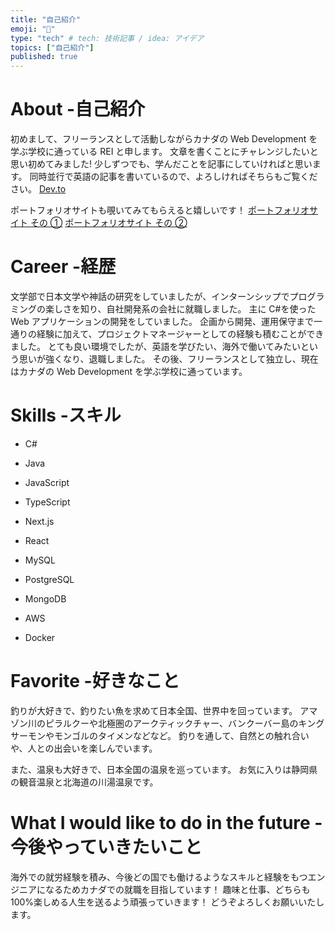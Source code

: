 ```yaml
---
title: "自己紹介"
emoji: "👋"
type: "tech" # tech: 技術記事 / idea: アイデア
topics: ["自己紹介"]
published: true
---
```


# About -自己紹介

初めまして、フリーランスとして活動しながらカナダの Web Development を学ぶ学校に通っている REI と申します。
文章を書くことにチャレンジしたいと思い初めてみました!
少しずつでも、学んだことを記事にしていければと思います。
同時並行で英語の記事を書いているので、よろしければそちらもご覧ください。
[Dev.to](https://dev.to/reikaji)

ポートフォリオサイトも覗いてみてもらえると嬉しいです！
[ポートフォリオサイト その ①](https://rei-portfolio-3d.netlify.app/)
[ポートフォリオサイト その ②](https://rei-portfolio.netlify.app/)

# Career -経歴

文学部で日本文学や神話の研究をしていましたが、インターンシップでプログラミングの楽しさを知り、自社開発系の会社に就職しました。
主に C#を使った Web アプリケーションの開発をしていました。
企画から開発、運用保守まで一通りの経験に加えて、プロジェクトマネージャーとしての経験も積むことができました。
とても良い環境でしたが、英語を学びたい、海外で働いてみたいという思いが強くなり、退職しました。
その後、フリーランスとして独立し、現在はカナダの Web Development を学ぶ学校に通っています。

# Skills -スキル

- C#
- Java
- JavaScript
- TypeScript

- Next.js
- React

- MySQL
- PostgreSQL
- MongoDB

- AWS
- Docker

# Favorite -好きなこと

釣りが大好きで、釣りたい魚を求めて日本全国、世界中を回っています。
アマゾン川のピラルクーや北極圏のアークティックチャー、バンクーバー島のキングサーモンやモンゴルのタイメンなどなど。
釣りを通して、自然との触れ合いや、人との出会いを楽しんでいます。

また、温泉も大好きで、日本全国の温泉を巡っています。
お気に入りは静岡県の観音温泉と北海道の川湯温泉です。

# What I would like to do in the future -今後やっていきたいこと

海外での就労経験を積み、今後どの国でも働けるようなスキルと経験をもつエンジニアになるためカナダでの就職を目指しています！
趣味と仕事、どちらも 100%楽しめる人生を送るよう頑張っていきます！
どうぞよろしくお願いいたします。
